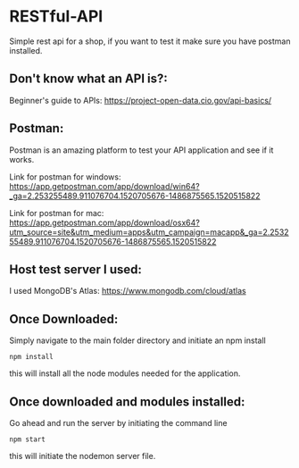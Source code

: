 # RESTful-API
Simple rest api for a shop, if you want to test it make sure you have postman installed.
## Don't know what an API is?:

Beginner's guide to APIs:
https://project-open-data.cio.gov/api-basics/


## Postman:
Postman is an amazing platform to test your API application and see if it works.


Link for postman for windows:
https://app.getpostman.com/app/download/win64?_ga=2.253255489.911076704.1520705676-1486875565.1520515822

Link for postman for mac:
https://app.getpostman.com/app/download/osx64?utm_source=site&utm_medium=apps&utm_campaign=macapp&_ga=2.253255489.911076704.1520705676-1486875565.1520515822

## Host test server I used:
I used MongoDB's Atlas:
https://www.mongodb.com/cloud/atlas

## Once Downloaded:
Simply navigate to the main folder directory and initiate an npm install

```
npm install
```

this will install all the node modules needed for the application.


## Once downloaded and modules installed:
Go ahead and run the server by initiating the command line
```
npm start
```
this will initiate the nodemon server file. 
